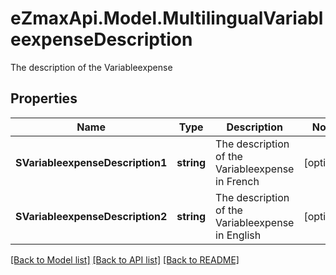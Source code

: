 # eZmaxApi.Model.MultilingualVariableexpenseDescription
The description of the Variableexpense

## Properties

Name | Type | Description | Notes
------------ | ------------- | ------------- | -------------
**SVariableexpenseDescription1** | **string** | The description of the Variableexpense in French | [optional] 
**SVariableexpenseDescription2** | **string** | The description of the Variableexpense in English | [optional] 

[[Back to Model list]](../README.md#documentation-for-models) [[Back to API list]](../README.md#documentation-for-api-endpoints) [[Back to README]](../README.md)

